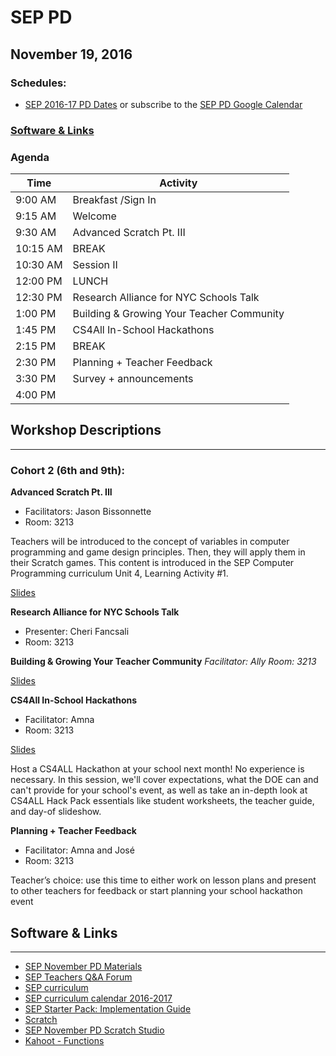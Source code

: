# SEP PD
## November 19, 2016

### Schedules:
* [SEP 2016-17 PD Dates](https://drive.google.com/open?id=1scIhCYFxiCcKbgI1CG4HbLP8kZ7sSzzJVxxi3erTzkc) or subscribe to the [SEP PD Google Calendar](https://calendar.google.com/calendar/embed?src=strongschools.nyc_p8ub77g79n2k4f4ufi238pjh6k%40group.calendar.google.com&ctz=America/New_York) 

### [Software & Links](#links)

### Agenda

|Time | Activity |
| ----| ---------|
| 9:00 AM |Breakfast /Sign In
9:15 AM |Welcome
9:30 AM |Advanced Scratch Pt. III
10:15 AM |BREAK
10:30 AM |Session II
12:00 PM |LUNCH
12:30 PM |Research Alliance for NYC Schools Talk
1:00 PM |Building & Growing Your Teacher Community
1:45 PM |CS4All In-School Hackathons
2:15 PM | BREAK
2:30 PM |Planning + Teacher Feedback
3:30 PM |Survey + announcements
4:00 PM |

## Workshop Descriptions
***
### Cohort 2 (6th and 9th):

**Advanced Scratch Pt. III**
* Facilitators: Jason Bissonnette
* Room: 3213

Teachers will be introduced to the concept of variables in computer programming and game design principles. Then, they will apply them in their Scratch games. This content is introduced in the SEP Computer Programming curriculum Unit 4, Learning Activity #1.

[Slides](https://drive.google.com/open?id=1tUY5D0l1msivAQFNnFH_oViAefbA_E8WoiGOhPNo5QI)

**Research Alliance for NYC Schools Talk**
* Presenter: Cheri Fancsali
* Room: 3213

**Building & Growing Your Teacher Community**
*Facilitator: Ally*
*Room: 3213*

[Slides](https://docs.google.com/presentation/d/1Hu1w97qFXV7FPR1Gqsi_GxRgNZqpNJGFFRVdnVu4r9Q/edit?usp=sharing)

**CS4All In-School Hackathons**
* Facilitator: Amna
* Room: 3213

[Slides](https://docs.google.com/presentation/d/1L6-zPmhdFbpN15cnfRfMxzyI9xfvyXgGNeJuGQzjEFc/edit?usp=sharing)

Host a CS4ALL Hackathon at your school next month! No experience is necessary. In this session, we'll cover expectations, what the DOE can and can't provide for your school's event, as well as take an in-depth look at CS4ALL Hack Pack essentials like student worksheets, the teacher guide, and day-of slideshow.

**Planning + Teacher Feedback**
* Facilitator: Amna and José
* Room: 3213

Teacher’s choice: use this time to either work on lesson plans and present to other teachers for feedback or start planning your school hackathon event

## <a name="links">Software & Links</a>
***
* [SEP November PD Materials](https://drive.google.com/drive/folders/0B8ZcjuRP1lu5VUMzMVROLVdoWmc?usp=sharing)
*   [SEP Teachers Q&A Forum](http://tinyurl.com/septeachers)
*   [SEP curriculum](https://drive.google.com/open?id=0B8D2ft9M8qQCamQwZGpJMEU2TEk)
*   [SEP curriculum calendar 2016-2017](https://docs.google.com/a/strongschools.nyc/document/d/10a8UPH6-v-aoAXGVo1c68VapsTHkJXgzROd6vStX6ZU/edit?usp=sharing)
*   [SEP Starter Pack: Implementation Guide](https://drive.google.com/a/strongschools.nyc/file/d/0B1tN9SuyE6fxOHJOZkxsYURPRHc/view)
*   [Scratch](https://scratch.mit.edu/)
* [SEP November PD Scratch Studio](https://scratch.mit.edu/studios/3575994/)
* [Kahoot - Functions](https://play.kahoot.it/#/k/97bf9024-a168-491f-84da-fde5658ebafb)
